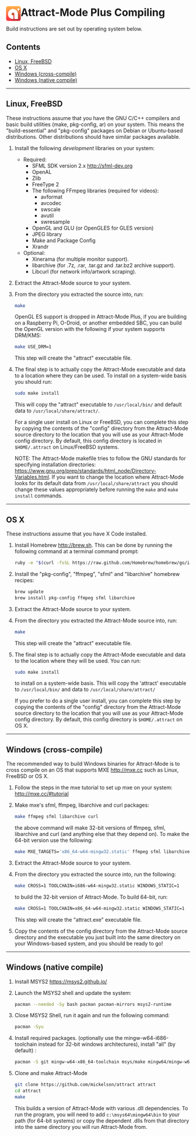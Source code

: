 # <img src="https://github.com/oomek/attractplus/blob/master/resources/images/Logo.png?raw=true" width="40" align="left"> Attract-Mode Plus Compiling

Build instructions are set out by operating system below.

## Contents

-  [Linux, FreeBSD](#linux-freebsd)
-  [OS X](#os-x)
-  [Windows (cross-compile)](#windows-cross-compile)
-  [Windows (native compile)](#windows-native-compile)

---

## Linux, FreeBSD

These instructions assume that you have the GNU C/C++ compilers and basic build utilities (make, pkg-config, ar) on your system. This means the "build-essential" and "pkg-config" packages on Debian or Ubuntu-based distributions. Other distributions should have similar packages available.

1. Install the following _development_ libraries on your system:

   -  Required:
      -  SFML SDK version 2.x http://sfml-dev.org
      -  OpenAL
      -  Zlib
      -  FreeType 2
      -  The following FFmpeg libraries (required for videos):
         -  avformat
         -  avcodec
         -  swscale
         -  avutil
         -  swresample
      -  OpenGL and GLU (or OpenGLES for GLES version)
      -  JPEG library
      -  Make and Package Config
      -  Xrandr
   -  Optional:
      -  Xinerama (for multiple monitor support).
      -  libarchive (for .7z, .rar, .tar.gz and .tar.bz2 archive support).
      -  Libcurl (for network info/artwork scraping).

2. Extract the Attract-Mode source to your system.

3. From the directory you extracted the source into, run:

   ```sh
   make
   ```

   OpenGL ES support is dropped in Attract-Mode Plus, if you are building on a Raspberry Pi, O-Droid, or another embedded SBC, you can build the OpenGL version with the following if your system supports DRM/KMS:

   ```sh
   make USE_DRM=1
   ```

   This step will create the "attract" executable file.

4. The final step is to actually copy the Attract-Mode executable and data to a location where they can be used. To install on a system-wide basis you should run:

   ```sh
   sudo make install
   ```

   This will copy the "attract" executable to `/usr/local/bin/` and default data to `/usr/local/share/attract/`.

   For a single user install on Linux or FreeBSD, you can complete this step by copying the contents of the "config" directory from the Attract-Mode source directory to the location that you will use as your Attract-Mode config directory. By default, this config directory is located in `$HOME/.attract` on Linux/FreeBSD systems.

   NOTE: The Attract-Mode makefile tries to follow the GNU standards for specifying installation directories: https://www.gnu.org/prep/standards/html_node/Directory-Variables.html. If you want to change the location where Attract-Mode looks for its default data from `/usr/local/share/attract` you should change these values appropriately before running the `make` and `make install` commands.

---

## OS X

These instructions assume that you have X Code installed.

1. Install Homebrew http://brew.sh. This can be done by running the following command at a terminal command prompt:

   ```sh
   ruby -e "$(curl -fsSL https://raw.github.com/Homebrew/homebrew/go/install)"
   ```

2. Install the "pkg-config", "ffmpeg", "sfml" and "libarchive" homebrew recipes:

   ```sh
   brew update
   brew install pkg-config ffmpeg sfml libarchive
   ```

3. Extract the Attract-Mode source to your system.

4. From the directory you extracted the Attract-Mode source into, run:

   ```sh
   make
   ```

   This step will create the "attract" executable file.

5. The final step is to actually copy the Attract-Mode executable and data to the location where they will be used. You can run:

   ```sh
   sudo make install
   ```

   to install on a system-wide basis. This will copy the 'attract' executable to `/usr/local/bin/` and data to `/usr/local/share/attract/`

   If you prefer to do a single user install, you can complete this step by copying the contents of the "config" directory from the Attract-Mode source directory to the location that you will use as your Attract-Mode config directory. By default, this config directory is `$HOME/.attract` on OS X.

---

## Windows (cross-compile)

The recommended way to build Windows binaries for Attract-Mode is to cross compile on an OS that supports MXE http://mxe.cc such as Linux, FreeBSD or OS X.

1. Follow the steps in the mxe tutorial to set up mxe on your system: http://mxe.cc/#tutorial

2. Make mxe's sfml, ffmpeg, libarchive and curl packages:

   ```sh
   make ffmpeg sfml libarchive curl
   ```

   the above command will make 32-bit versions of ffmpeg, sfml, libarchive and curl (and anything else that they depend on). To make the 64-bit version use the following:

   ```sh
   make MXE_TARGETS='x86_64-w64-mingw32.static' ffmpeg sfml libarchive curl
   ```

3. Extract the Attract-Mode source to your system.

4. From the directory you extracted the source into, run the following:

   ```sh
   make CROSS=1 TOOLCHAIN=i686-w64-mingw32.static WINDOWS_STATIC=1
   ```

   to build the 32-bit version of Attract-Mode. To build 64-bit, run:

   ```sh
   make CROSS=1 TOOLCHAIN=x86_64-w64-mingw32.static WINDOWS_STATIC=1
   ```

   This step will create the "attract.exe" executable file.

5. Copy the contents of the config directory from the Attract-Mode source directory and the executable you just built into the same directory on your Windows-based system, and you should be ready to go!

---

## Windows (native compile)

1. Install MSYS2 https://msys2.github.io/

2. Launch the MSYS2 shell and update the system:

   ```sh
   pacman --needed -Sy bash pacman pacman-mirrors msys2-runtime
   ```

3. Close MSYS2 Shell, run it again and run the following command:

   ```sh
   pacman -Syu
   ```

4. Install required packages. (optionally use the mingw-w64-i686-toolchain instead for 32-bit windows architectures), install "all" (by default) :

   ```sh
   pacman -S git mingw-w64-x86_64-toolchain msys/make mingw64/mingw-w64-x86_64-sfml mingw64/mingw-w64-x86_64-ffmpeg mingw64/mingw-w64-x86_64-libarchive
   ```

5. Clone and make Attract-Mode

   ```sh
   git clone https://github.com/mickelson/attract attract
   cd attract
   make
   ```

   This builds a version of Attract-Mode with various .dll dependencies. To run the program, you will need to add `c:\msys64\mingw64\bin` to your path (for 64-bit systems) or copy the dependent .dlls from that directory into the same directory you will run Attract-Mode from.
